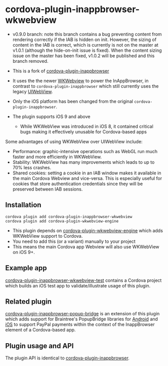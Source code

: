 # cordova-plugin-inappbrowser-wkwebview

- v0.9.0 branch: note this branch contains a bug preventing content from rendering correctly if the IAB is hidden on init.
However, the sizing of content in the IAB is correct, which is currently is not on the master at v1.0.1 (although the hide-on-init issue is fixed).
When the content sizing issue on the master has been fixed, v1.0.2 will be published and this branch removed.

- This is a fork of [cordova-plugin-inappbrowser](https://github.com/apache/cordova-plugin-inappbrowser) 
- It uses the the newer [WKWebview](https://developer.apple.com/documentation/webkit/wkwebview) to power the InAppBrowser, in contrast to `cordova-plugin-inappbrowser` which still currently uses the legacy [UIWebView](https://developer.apple.com/documentation/uikit/uiwebview).
- Only the iOS platform has been changed from the original `cordova-plugin-inappbrowser`.
- The plugin supports iOS 9 and above
    - While WKWebView was introduced in iOS 8, it contained critical bugs making it effectively unusable for Cordova-based apps
    
Some advantages of using WKWebView over UIWebView include:

- Performance: graphic-intensive operations such as WebGL run much faster and more efficiently in WKWebView.
- Stability: WKWebView has many improvements which leads to up to 70% less crashes.
- Shared cookies: setting a cookie in an IAB window makes it available in the main Cordova Webview and vice-versa. This is especially useful for cookies that store authentication credentials since they will be preserved between IAB sessions.
    
## Installation

    cordova plugin add cordova-plugin-inappbrowser-wkwebview
    cordova plugin add cordova-plugin-wkwebview-engine

- This plugin depends on [cordova-plugin-wkwebview-engine](https://github.com/apache/cordova-plugin-wkwebview-engine) which adds WKWebView support to Cordova.
- You need to add this (or a variant) manually to your project
- This means the main Cordova app Webview will also use WKWebView on iOS 9+.

## Example app

[cordova-plugin-inappbrowser-wkwebview-test](https://github.com/dpa99c/cordova-plugin-inappbrowser-wkwebview-test) contains a Cordova project which builds an iOS test app to validate/illustrate usage of this plugin.

## Related plugin

[cordova-plugin-inappbrowser-popup-bridge](https://github.com/dpa99c/cordova-plugin-inappbrowser-popup-bridge) is an extension of this plugin which adds support for Braintree's PopupBridge libraries for [Android](https://github.com/braintree/popup-bridge-android) and [iOS](https://github.com/braintree/popup-bridge-ios) to support PayPal payments within the context of the InappBrowser element of a Cordova-based app.

## Plugin usage and API

The plugin API is identical to [cordova-plugin-inappbrowser](https://github.com/apache/cordova-plugin-inappbrowser).